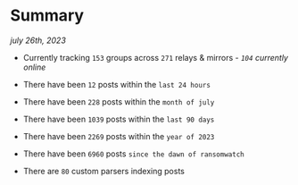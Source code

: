 
# Summary
_july 26th, 2023_

- Currently tracking `153` groups across `271` relays & mirrors - _`104` currently online_

- There have been `12` posts within the `last 24 hours`

- There have been `228` posts within the `month of july`

- There have been `1039` posts within the `last 90 days`

- There have been `2269` posts within the `year of 2023`

- There have been `6960` posts `since the dawn of ransomwatch`

- There are `80` custom parsers indexing posts
